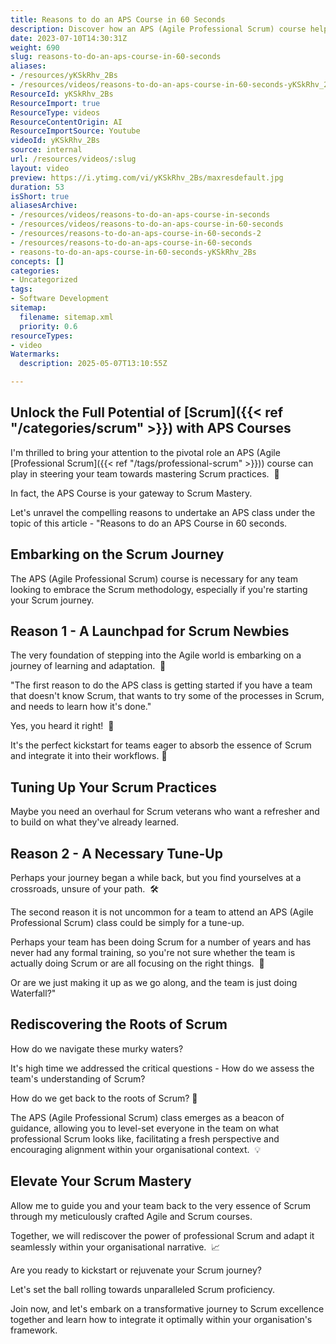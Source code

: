 ```yaml
---
title: Reasons to do an APS Course in 60 Seconds
description: Discover how an APS (Agile Professional Scrum) course helps teams start, refresh, or align their Scrum practices for improved collaboration and effective Agile delivery.
date: 2023-07-10T14:30:31Z
weight: 690
slug: reasons-to-do-an-aps-course-in-60-seconds
aliases:
- /resources/yKSkRhv_2Bs
- /resources/videos/reasons-to-do-an-aps-course-in-60-seconds-yKSkRhv_2Bs
ResourceId: yKSkRhv_2Bs
ResourceImport: true
ResourceType: videos
ResourceContentOrigin: AI
ResourceImportSource: Youtube
videoId: yKSkRhv_2Bs
source: internal
url: /resources/videos/:slug
layout: video
preview: https://i.ytimg.com/vi/yKSkRhv_2Bs/maxresdefault.jpg
duration: 53
isShort: true
aliasesArchive:
- /resources/videos/reasons-to-do-an-aps-course-in-seconds
- /resources/videos/reasons-to-do-an-aps-course-in-60-seconds
- /resources/reasons-to-do-an-aps-course-in-60-seconds-2
- /resources/reasons-to-do-an-aps-course-in-60-seconds
- reasons-to-do-an-aps-course-in-60-seconds-yKSkRhv_2Bs
concepts: []
categories:
- Uncategorized
tags:
- Software Development
sitemap:
  filename: sitemap.xml
  priority: 0.6
resourceTypes:
- video
Watermarks:
  description: 2025-05-07T13:10:55Z

---
```

## Unlock the Full Potential of [Scrum]({{< ref "/categories/scrum" >}}) with APS Courses

I'm thrilled to bring your attention to the pivotal role an APS (Agile [Professional Scrum]({{< ref "/tags/professional-scrum" >}})) course can play in steering your team towards mastering Scrum practices.  🌟

In fact, the APS Course is your gateway to Scrum Mastery.

Let's unravel the compelling reasons to undertake an APS class under the topic of this article - "Reasons to do an APS Course in 60 seconds.

## Embarking on the Scrum Journey

The APS (Agile Professional Scrum) course is necessary for any team looking to embrace the Scrum methodology, especially if you're starting your Scrum journey.

## Reason 1 - A Launchpad for Scrum Newbies

The very foundation of stepping into the Agile world is embarking on a journey of learning and adaptation.  🔑

"The first reason to do the APS class is getting started if you have a team that doesn't know Scrum, that wants to try some of the processes in Scrum, and needs to learn how it's done."

Yes, you heard it right!  🎯

It's the perfect kickstart for teams eager to absorb the essence of Scrum and integrate it into their workflows. 🚀

## Tuning Up Your Scrum Practices

Maybe you need an overhaul for Scrum veterans who want a refresher and to build on what they've already learned.

## Reason 2 - A Necessary Tune-Up

Perhaps your journey began a while back, but you find yourselves at a crossroads, unsure of your path.  🛠️

The second reason it is not uncommon for a team to attend an APS (Agile Professional Scrum) class could be simply for a tune-up.

Perhaps your team has been doing Scrum for a number of years and has never had any formal training, so you're not sure whether the team is actually doing Scrum or are all focusing on the right things.  🎯

Or are we just making it up as we go along, and the team is just doing Waterfall?"

## Rediscovering the Roots of Scrum

How do we navigate these murky waters?

It's high time we addressed the critical questions - How do we assess the team's understanding of Scrum?

How do we get back to the roots of Scrum? 🌱

The APS (Agile Professional Scrum) class emerges as a beacon of guidance, allowing you to level-set everyone in the team on what professional Scrum looks like, facilitating a fresh perspective and encouraging alignment within your organisational context.  💡

## Elevate Your Scrum Mastery

Allow me to guide you and your team back to the very essence of Scrum through my meticulously crafted Agile and Scrum courses.

Together, we will rediscover the power of professional Scrum and adapt it seamlessly within your organisational narrative.  📈

Are you ready to kickstart or rejuvenate your Scrum journey?

Let's set the ball rolling towards unparalleled Scrum proficiency.

Join now, and let's embark on a transformative journey to Scrum excellence together and learn how to integrate it optimally within your organisation's framework.
